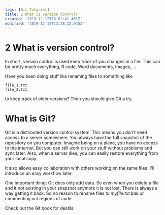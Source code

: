 ```yaml
---
tags: [Git Tutorial]
title: 2 What is version control?
created: '2019-12-12T13:02:41.451Z'
modified: '2019-12-12T13:28:22.035Z'
---
```


# 2 What is version control?

In short, version control is used keep track of you changes in a file. This can be pretty much everything, R code, Word documents, images, ...

Have you been doing stuff like renaming files to something like

    file_1.txt
    file_2.txt

to keep track of older versions? Then you should give Git a try.

# What is Git?

Git is a distributed version control system. This means you don't need access to a server somewhere. You always have the full snapshot of the repository on you computer. Imagine being on a plane, you have no access to the internet. But you can still work on your stuff without problems and sync later. Also, when a server dies, you can easily restore everything from your local copy. 

It also allows easy collaboration with others working on the same files. I'll introduce an easy workflow later.

One important thing: Git does only add data. So even when you delete a file and it not existing in your snapshot anymore it is not lost. There is always a way getting it back. So no reason to rename files to *myfile.txt.bak* or commenting out regions of code.

Check out the Git book for deatils.


 
